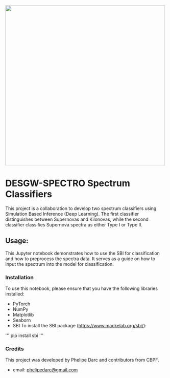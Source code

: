 <img src="https://www.gov.br/cbpf/pt-br/assuntos/noticias/titular-tem-artigo-em-periodico-de-prestigio/cbpf.png"  width="500" />

# DESGW-SPECTRO Spectrum Classifiers
This project is a collaboration to develop two spectrum classifiers using Simulation Based Inference (Deep Learning). The first classifier distinguishes between Supernovas and Kilonovas, while the second classifier classifies Supernova spectra as either Type I or Type II.
## Usage:
This Jupyter notebook demonstrates how to use the SBI for classification and how to preprocess the spectra data. It serves as a guide on how to input the spectrum into the model for classification.
### Installation
To use this notebook, please ensure that you have the following libraries installed:
- PyTorch
- NumPy
- Matplotlib
- Seaborn
- SBI
To install the SBI package (https://www.mackelab.org/sbi/): 


'''
pip install sbi
'''

### Credits
This project was developed by Phelipe Darc  and contributors from CBPF.

- email: phelipedarc@gmail.com


